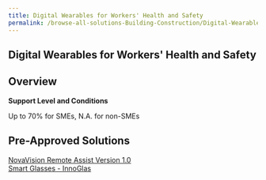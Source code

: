 ```yaml
---
title: Digital Wearables for Workers' Health and Safety
permalink: /browse-all-solutions-Building-Construction/Digital-Wearables-for-Workers-Health-and-Safety
---
```


## Digital Wearables for Workers' Health and Safety
## Overview

**Support Level and Conditions**

Up to 70% for SMEs, N.A. for non-SMEs

## Pre-Approved Solutions

<a href='/productivity-solutions-grant/solutionrepo/solution2409' target='_blank'>NovaVision Remote Assist Version 1.0</a><br>
<a href='/productivity-solutions-grant/solutionrepo/solution2479' target='_blank'>Smart Glasses - InnoGlas</a><br>
